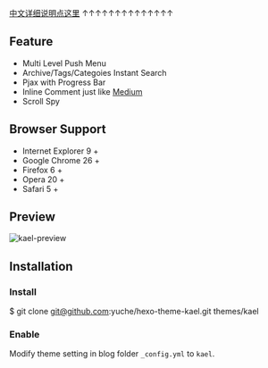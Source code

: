 [中文详细说明点这里](http://blog.yuche.me/introducing-kael-customization/)
↑↑↑↑↑↑↑↑↑↑↑↑↑↑

## Feature

 - Multi Level Push Menu 
 - Archive/Tags/Categoies Instant Search
 - Pjax with Progress Bar
 - Inline Comment just like [Medium](http://medium.com/)
 - Scroll Spy

## Browser Support

 - Internet Explorer 9 +
 - Google Chrome 26 +
 - Firefox 6 +
 - Opera 20 +
 - Safari 5 +

 
## Preview
![kael-preview][1]
 
## Installation

### Install

$ git clone git@github.com:yuche/hexo-theme-kael.git themes/kael

### Enable

Modify theme setting in blog folder `_config.yml` to `kael`.



  [1]: http://ww1.sinaimg.cn/large/650625begw1egigcsgddcg20z60iue81.gif